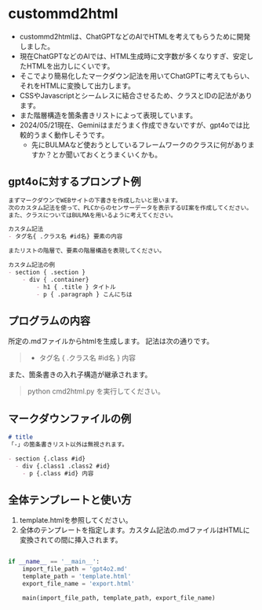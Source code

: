 # custommd2html

- custommd2htmlは、ChatGPTなどのAIでHTMLを考えてもらうために開発しました。
- 現在ChatGPTなどのAIでは、HTML生成時に文字数が多くなりすぎ、安定したHTMLを出力しにくいです。
- そこでより簡易化したマークダウン記法を用いてChatGPTに考えてもらい、それをHTMLに変換して出力します。
- CSSやJavascriptとシームレスに結合させるため、クラスとIDの記法があります。
- また階層構造を箇条書きリストによって表現しています。
- 2024/05/21現在、Geminiはまだうまく作成できないですが、gpt4oでは比較的うまく動作しそうです。
    - 先にBULMAなど使おうとしているフレームワークのクラスに何がありますか？とか聞いておくとうまくいくかも。


## gpt4oに対するプロンプト例

```md
まずマークダウンでWEBサイトの下書きを作成したいと思います。
次のカスタム記法を使って、PLCからのセンサーデータを表示するUI案を作成してください。
また、クラスについてはBULMAを用いるように考えてください。

カスタム記法
- タグ名{ .クラス名 #id名} 要素の内容

またリストの階層で、要素の階層構造を表現してください。

カスタム記法の例
- section { .section }
    - div { .container}
        - h1 { .title } タイトル
        - p { .paragraph } こんにちは
```


## プログラムの内容

所定の.mdファイルからhtmlを生成します。
記法は次の通りです。

> - タグ名 { .クラス名 #id名 } 内容

また、箇条書きの入れ子構造が継承されます。

> python cmd2html.py
を実行してください。

## マークダウンファイルの例

```md
# title
「-」の箇条書きリスト以外は無視されます。

- section {.class #id}
  - div {.class1 .class2 #id}
    - p {.class #id} 内容

```

## 全体テンプレートと使い方

1. template.htmlを参照してください。
2. 全体のテンプレートを指定します。カスタム記法の.mdファイルはHTMLに変換されて<body></body>の間に挿入されます。

```python

if __name__ == '__main__':
    import_file_path = 'gpt4o2.md'
    template_path = 'template.html'
    export_file_name = 'export.html'

    main(import_file_path, template_path, export_file_name)

```
